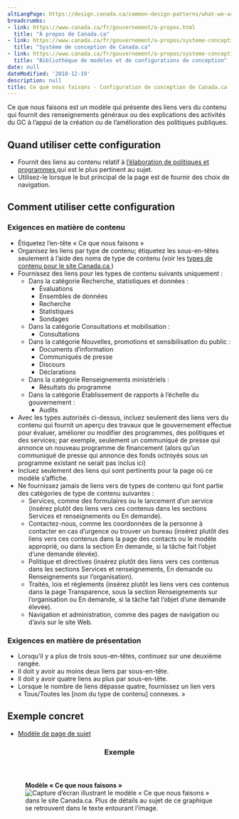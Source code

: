 ```yaml
---
altLangPage: https://design.canada.ca/common-design-patterns/what-we-are-doing.html
breadcrumbs:
- link: https://www.canada.ca/fr/gouvernement/a-propos.html
  title: "À propos de Canada.ca"
- link: https://www.canada.ca/fr/gouvernement/a-propos/systeme-conception.html
  title: "Système de conception de Canada.ca"
- link: https://www.canada.ca/fr/gouvernement/a-propos/systeme-conception/bibliotheque-modeles.html
  title: "Bibliothèque de modèles et de configurations de conception"
date: null
dateModified: '2018-12-19'
description: null
title: Ce que nous faisons - Configuration de conception de Canada.ca
---
```





<section>
 <p>
  Ce que nous faisons est un modèle qui présente des liens vers du contenu qui fournit des renseignements généraux ou des explications des activités du GC à l’appui de la création ou de l’amélioration des politiques publiques.
 </p>
</section>

<section>
 <h2>
  Quand utiliser cette configuration
 </h2>
 <ul>
  <li>
   Fournit des liens au contenu relatif à
   <a href="{{ site.url }}/architecture/organiser-contenu.html#programmes">
    l’élaboration de politiques et programmes
   </a>
   qui est le plus pertinent au sujet.
  </li>
  <li>
   Utilisez-le lorsque le but principal de la page est de fournir des choix de navigation.
  </li>
 </ul>
</section>

<section>
 <h2>
  Comment utiliser cette configuration
 </h2>
 <section>
  <h3>
   Exigences en matière de contenu
  </h3>
  <ul>
   <li>
    Étiquetez l’en-tête « Ce que nous faisons »
   </li>
   <li>
    Organisez les liens par type de contenu; étiquetez les sous-en-têtes seulement à l’aide des noms de type de contenu (voir les
    <a href="https://www.canada.ca/fr/gouvernement/a-propos/systeme-conception/arborescence-thematique-types-contenu.html#types">
     types de contenu pour le site Canada.ca
    </a>
    )
   </li>
   <li>
    Fournissez des liens pour les types de contenu suivants uniquement :
    <ul>
     <li>
      Dans la catégorie Recherche, statistiques et données :
      <ul>
       <li>
        Évaluations
       </li>
       <li>
        Ensembles de données
       </li>
       <li>
        Recherche
       </li>
       <li>
        Statistiques
       </li>
       <li>
        Sondages
       </li>
      </ul>
     </li>
     <li>
      Dans la catégorie Consultations et mobilisation :
      <ul>
       <li>
        Consultations
       </li>
      </ul>
     </li>
     <li>
      Dans la catégorie Nouvelles, promotions et sensibilisation du public :
      <ul>
       <li>
        Documents d’information
       </li>
       <li>
        Communiqués de presse
       </li>
       <li>
        Discours
       </li>
       <li>
        Déclarations
       </li>
      </ul>
     </li>
     <li>
      Dans la catégorie Renseignements ministériels :
      <ul>
       <li>
        Résultats du programme
       </li>
      </ul>
     </li>
     <li>
      Dans la catégorie Établissement de rapports à l’échelle du gouvernement :
      <ul>
       <li>
        Audits
       </li>
      </ul>
     </li>
    </ul>
   </li>
   <li>
    Avec les types autorisés ci-dessus, incluez seulement des liens vers du contenu qui fournit un aperçu des travaux que le gouvernement effectue pour évaluer, améliorer ou modifier des programmes, des politiques et des services; par exemple, seulement un communiqué de presse qui annonce un nouveau programme de financement (alors qu’un communiqué de presse qui annonce des fonds octroyés sous un programme existant ne serait pas inclus ici)
   </li>
   <li>
    Incluez seulement des liens qui sont pertinents pour la page où ce modèle s’affiche.
   </li>
   <li>
    Ne fournissez jamais de liens vers de types de contenu qui font partie des catégories de type de contenu suivantes :
    <ul>
     <li>
      Services, comme des formulaires ou le lancement d’un service (insérez plutôt des liens vers ces contenus dans les sections Services et renseignements ou En demande).
     </li>
     <li>
      Contactez-nous, comme les coordonnées de la personne à contacter en cas d’urgence ou trouver un bureau (insérez plutôt des liens vers ces contenus dans la page des contacts ou le modèle approprié, ou dans la section En demande, si la tâche fait l’objet d’une demande élevée).
     </li>
     <li>
      Politique et directives (insérez plutôt des liens vers ces contenus dans les sections Services et renseignements, En demande ou Renseignements sur l’organisation).
     </li>
     <li>
      Traités, lois et règlements (insérez plutôt les liens vers ces contenus dans la page Transparence, sous la section Renseignements sur l’organisation ou En demande, si la tâche fait l’objet d’une demande élevée).
     </li>
     <li>
      Navigation et administration, comme des pages de navigation ou d’avis sur le site Web.
     </li>
    </ul>
   </li>
  </ul>
 </section>
 <section>
  <h3>
   Exigences en matière de présentation
  </h3>
  <ul>
   <li>
    Lorsqu’il y a plus de trois sous-en-têtes, continuez sur une deuxième rangée.
   </li>
   <li>
    Il doit y avoir au moins deux liens par sous-en-tête.
   </li>
   <li>
    Il doit y avoir quatre liens au plus par sous-en-tête.
   </li>
   <li>
    Lorsque le nombre de liens dépasse quatre, fournissez un lien vers « Tous/Toutes les [nom du type de contenu] connexes. »
   </li>
  </ul>
 </section>
</section>

<section>
 <h2>
  Exemple concret
 </h2>
 <ul>
  <li>
   <a href="https://wet-boew.github.io/GCWeb/templates/topic/topic-fr.html">
    Modèle de page de sujet
   </a>
  </li>
 </ul>
</section>

<section class="panel panel-primary">
 <header class="panel-heading">
  <h3 class="panel-title">
   Exemple
  </h3>
 </header>
 <div class="panel-body">
  <figure class="mrgn-bttm-sm">
   <figcaption class="text-center">
    <b>
     Modèle « Ce que nous faisons »
    </b>
   </figcaption>
   <img alt="Capture d’écran illustrant le modèle « Ce que nous faisons » dans le site Canada.ca. Plus de détails au sujet de ce graphique se retrouvent dans le texte entourant l’image." class="img-responsive center-block" src="https://www.canada.ca/content/dam/tbs-sct/images/government-communications/canada-content-style-guide/what-we-are-doing-pattern-fra.jpg"/>
  </figure>
 </div>
</section>




